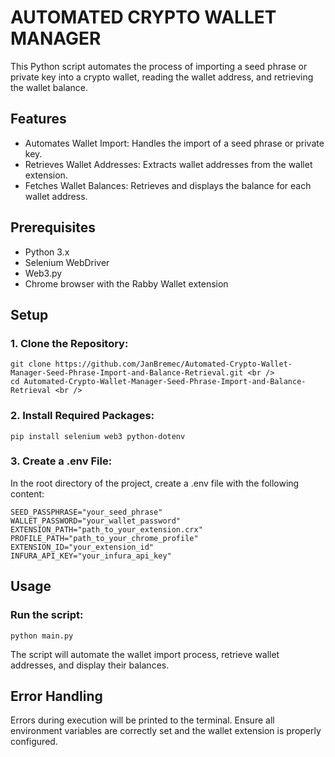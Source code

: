 # AUTOMATED CRYPTO WALLET MANAGER
This Python script automates the process of importing a seed phrase or private key into a crypto wallet, reading the wallet address, and retrieving the wallet balance.

## Features
- Automates Wallet Import: Handles the import of a seed phrase or private key.
- Retrieves Wallet Addresses: Extracts wallet addresses from the wallet extension.
- Fetches Wallet Balances: Retrieves and displays the balance for each wallet address.

## Prerequisites
- Python 3.x
- Selenium WebDriver
- Web3.py
- Chrome browser with the Rabby Wallet extension

## Setup
### 1. Clone the Repository:
    git clone https://github.com/JanBremec/Automated-Crypto-Wallet-Manager-Seed-Phrase-Import-and-Balance-Retrieval.git <br /> 
    cd Automated-Crypto-Wallet-Manager-Seed-Phrase-Import-and-Balance-Retrieval <br /> 

### 2. Install Required Packages:
    pip install selenium web3 python-dotenv

### 3. Create a .env File:
In the root directory of the project, create a .env file with the following content:
      
    SEED_PASSPHRASE="your_seed_phrase"
    WALLET_PASSWORD="your_wallet_password"
    EXTENSION_PATH="path_to_your_extension.crx"
    PROFILE_PATH="path_to_your_chrome_profile"
    EXTENSION_ID="your_extension_id"
    INFURA_API_KEY="your_infura_api_key"
    
## Usage
  ### Run the script:
    python main.py
   
   The script will automate the wallet import process, retrieve wallet addresses, and display their balances. <br />

## Error Handling
   Errors during execution will be printed to the terminal. Ensure all environment variables are correctly set and the wallet extension is properly     configured.
